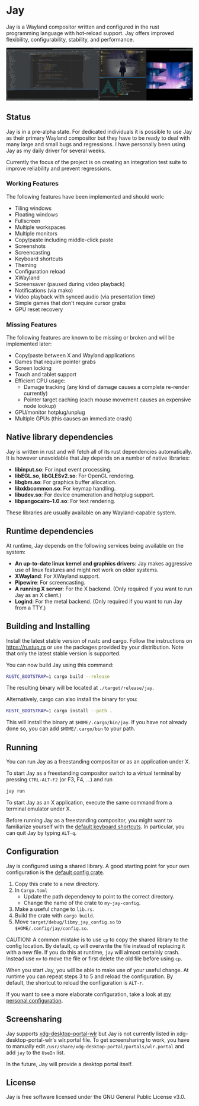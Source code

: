 # Jay

Jay is a Wayland compositor written and configured in the rust programming
language with hot-reload support. Jay offers improved flexibility,
configurability, stability, and performance.

![screenshot.png](static/screenshot.png)

## Status

Jay is in a pre-alpha state. For dedicated individuals it is possible to use Jay
as their primary Wayland compositor but they have to be ready to deal with many
large and small bugs and regressions. I have personally been using Jay as my
daily driver for several weeks.

Currently the focus of the project is on creating an integration test suite to
improve reliability and prevent regressions.

### Working Features

The following features have been implemented and should work:

- Tiling windows
- Floating windows
- Fullscreen
- Multiple workspaces
- Multiple monitors
- Copy/paste including middle-click paste
- Screenshots
- Screencasting
- Keyboard shortcuts
- Theming
- Configuration reload
- XWayland
- Screensaver (paused during video playback)
- Notifications (via mako)
- Video playback with synced audio (via presentation time)
- Simple games that don't require cursor grabs
- GPU reset recovery

### Missing Features

The following features are known to be missing or broken and will be implemented
later:

- Copy/paste between X and Wayland applications
- Games that require pointer grabs
- Screen locking
- Touch and tablet support
- Efficient CPU usage:
  - Damage tracking (any kind of damage causes a complete re-render currently)
  - Pointer target caching (each mouse movement causes an expensive node lookup)
- GPU/monitor hotplug/unplug
- Multiple GPUs (this causes an immediate crash)

## Native library dependencies

Jay is written in rust and will fetch all of its rust dependencies
automatically. It is however unavoidable that Jay depends on a number of native
libraries:

* **libinput.so**: For input event processing.
* **libEGL.so**, **libGLESv2.so**: For OpenGL rendering.
* **libgbm.so**: For graphics buffer allocation.
* **libxkbcommon.so**: For keymap handling.
* **libudev.so**: For device enumeration and hotplug support.
* **libpangocairo-1.0.so**: For text rendering.

These libraries are usually available on any Wayland-capable system.

## Runtime dependencies

At runtime, Jay depends on the following services being available on the system:

* **An up-to-date linux kernel and graphics drivers**: Jay makes aggressive use
  of linux features and might not work on older systems.
* **XWayland**: For XWayland support.
* **Pipewire**: For screencasting.
* **A running X server**: For the X backend. (Only required if you want to run
  Jay as an X client.)
* **Logind**: For the metal backend. (Only required if you want to run Jay from
  a TTY.)

## Building and Installing

Install the latest stable version of rustc and cargo. Follow the instructions on
https://rustup.rs or use the packages provided by your distribution. Note that
only the latest stable version is supported.

You can now build Jay using this command:
```sh
RUSTC_BOOTSTRAP=1 cargo build --release
```
The resulting binary will be located at `./target/release/jay`.

Alternatively, cargo can also install the binary for you:
```sh
RUSTC_BOOTSTRAP=1 cargo install --path .
```
This will install the binary at `$HOME/.cargo/bin/jay`. If you have not already
done so, you can add `$HOME/.cargo/bin` to your path.

## Running

You can run Jay as a freestanding compositor or as an application under X.

To start Jay as a freestanding compositor switch to a virtual terminal by
pressing `CTRL-ALT-F2` (or F3, F4, ...) and run
```sh
jay run
```

To start Jay as an X application, execute the same command from a terminal
emulator under X.

Before running Jay as a freestanding compositor, you might want to familiarize
yourself with the [default keyboard shortcuts][shortcuts]. In particular, you
can quit Jay by typing `ALT-q`.

[shortcuts]: ./default-config/src/lib.rs

## Configuration

Jay is configured using a shared library. A good starting point for your own
configuration is the [default config crate][default].

[default]: ./default-config

1. Copy this crate to a new directory.
2. In `Cargo.toml`
    - Update the path dependency to point to the correct directory.
    - Change the name of the crate to `my-jay-config`.
3. Make a useful change to `lib.rs`.
4. Build the crate with `cargo build`.
5. Move `target/debug/libmy_jay_config.so` to `$HOME/.config/jay/config.so`.

CAUTION: A common mistake is to use `cp` to copy the shared library to the
config location. By default, `cp` will overwrite the file instead of replacing
it with a new file. If you do this at runtime, `jay` will almost certainly
crash. Instead use `mv` to move the file or first delete the old file before
using `cp`.

When you start Jay, you will be able to make use of your useful change. At
runtime you can repeat steps 3 to 5 and reload the configuration. By default,
the shortcut to reload the configuration is `ALT-r`.

If you want to see a more elaborate configuration, take a look at [my personal
configuration][personal].

[personal]: https://github.com/mahkoh/my-jay-config

## Screensharing

Jay supports [xdg-desktop-portal-wlr][xdpw] but Jay is not currently listed in
xdg-desktop-portal-wlr's wlr.portal file. To get screensharing to work, you have
to manually edit `/usr/share/xdg-desktop-portal/portals/wlr.portal` and add
`jay` to the `UseIn` list.

In the future, Jay will provide a desktop portal itself.

[xdpw]: https://github.com/emersion/xdg-desktop-portal-wlr

## License

Jay is free software licensed under the GNU General Public License v3.0.

